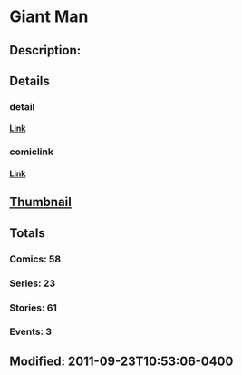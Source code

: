 # Giant Man
## Description: 
## Details
### detail
#### [Link](http://marvel.com/characters/798/giant_man?utm_campaign=apiRef&utm_source=225578a89fc76f3d20fbffda5d17a88d)
### comiclink
#### [Link](http://marvel.com/comics/characters/1009320/giant_man?utm_campaign=apiRef&utm_source=225578a89fc76f3d20fbffda5d17a88d)
## [Thumbnail](http://i.annihil.us/u/prod/marvel/i/mg/3/e0/4ce43388b9255.jpg)
## Totals
### Comics: 58
### Series: 23
### Stories: 61
### Events: 3
## Modified: 2011-09-23T10:53:06-0400